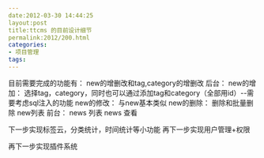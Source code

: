 ```yaml
---
date:2012-03-30 14:44:25
layout:post
title:ttcms 的目前设计细节
permalink:2012/200.html
categories:
- 项目管理
tags:
---
```



目前需要完成的功能有： new的增删改和tag,category的增删改
 后台： new的增加： 选择tag，category，同时也可以通过添加tag和category（全部用id）--需要考虑sql注入的功能
       new的修改： 与new基本类似
       new的删除： 删除和批量删除
       new列表
 前台： news 列表 
       news 查看    
          
下一步实现标签云，分类统计，时间统计等小功能
再下一步实现用户管理+权限

再下一步实现插件系统
